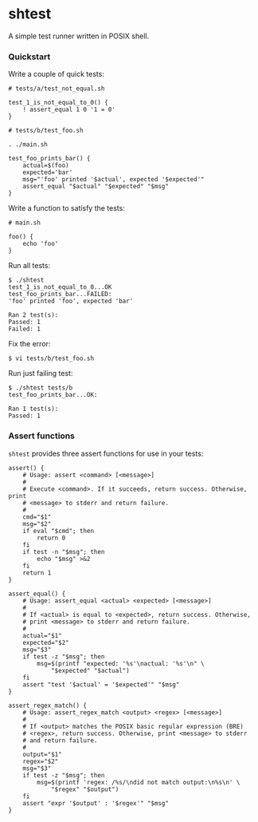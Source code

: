 # shtest

A simple test runner written in POSIX shell.


### Quickstart

Write a couple of quick tests:
```
# tests/a/test_not_equal.sh

test_1_is_not_equal_to_0() {
	! assert_equal 1 0 '1 = 0'
}
```
```
# tests/b/test_foo.sh

. ./main.sh

test_foo_prints_bar() {
	actual=$(foo)
	expected='bar'
	msg="'foo' printed '$actual', expected '$expected'"
	assert_equal "$actual" "$expected" "$msg"
}
```

Write a function to satisfy the tests:
```
# main.sh

foo() {
	echo 'foo'
}
```

Run all tests:
```
$ ./shtest
test_1_is_not_equal_to_0...OK
test_foo_prints_bar...FAILED:
'foo' printed 'foo', expected 'bar'

Ran 2 test(s):
Passed: 1
Failed: 1

```

Fix the error:
```
$ vi tests/b/test_foo.sh
```

Run just failing test:
```
$ ./shtest tests/b
test_foo_prints_bar...OK:

Ran 1 test(s):
Passed: 1
```


### Assert functions

`shtest` provides three assert functions for use in your tests:

```
assert() {
	# Usage: assert <command> [<message>]
	#
	# Execute <command>. If it succeeds, return success. Otherwise, print
	# <message> to stderr and return failure.
	#
	cmd="$1"
	msg="$2"
	if eval "$cmd"; then
		return 0
	fi
	if test -n "$msg"; then
		echo "$msg" >&2
	fi
	return 1
}

assert_equal() {
	# Usage: assert_equal <actual> <expected> [<message>]
	#
	# If <actual> is equal to <expected>, return success. Otherwise,
	# print <message> to stderr and return failure.
	#
	actual="$1"
	expected="$2"
	msg="$3"
	if test -z "$msg"; then
		msg=$(printf "expected: '%s'\nactual: '%s'\n" \
			"$expected" "$actual")
	fi
	assert "test '$actual' = '$expected'" "$msg"
}

assert_regex_match() {
	# Usage: assert_regex_match <output> <regex> [<message>]
	#
	# If <output> matches the POSIX basic regular expression (BRE)
	# <regex>, return success. Otherwise, print <message> to stderr
	# and return failure.
	#
	output="$1"
	regex="$2"
	msg="$3"
	if test -z "$msg"; then
		msg=$(printf 'regex: /%s/\ndid not match output:\n%s\n' \
			"$regex" "$output")
	fi
	assert "expr '$output' : '$regex'" "$msg"
}
```
